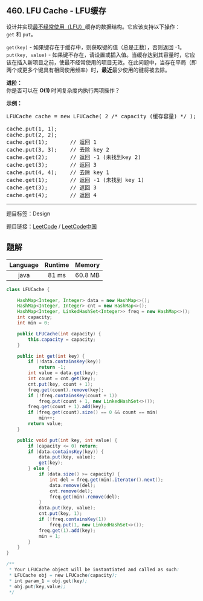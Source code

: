 ## 460. LFU Cache - LFU缓存

<!--If you want to use the English description, use `question.content` instead-->

<p>设计并实现<a href="https://baike.baidu.com/item/%E7%BC%93%E5%AD%98%E7%AE%97%E6%B3%95">最不经常使用（LFU）</a>缓存的数据结构。它应该支持以下操作：<code>get</code>&nbsp;和&nbsp;<code>put</code>。</p>

<p><code>get(key)</code>&nbsp;- 如果键存在于缓存中，则获取键的值（总是正数），否则返回 -1。<br />
<code>put(key, value)</code>&nbsp;- 如果键不存在，请设置或插入值。当缓存达到其容量时，它应该在插入新项目之前，使最不经常使用的项目无效。在此问题中，当存在平局（即两个或更多个键具有相同使用频率）时，<strong>最近</strong>最少使用的键将被去除。</p>

<p><strong>进阶：</strong><br />
你是否可以在&nbsp;<strong>O(1)&nbsp;</strong>时间复杂度内执行两项操作？</p>

<p><strong>示例：</strong></p>

<pre>
LFUCache cache = new LFUCache( 2 /* capacity (缓存容量) */ );

cache.put(1, 1);
cache.put(2, 2);
cache.get(1);       // 返回 1
cache.put(3, 3);    // 去除 key 2
cache.get(2);       // 返回 -1 (未找到key 2)
cache.get(3);       // 返回 3
cache.put(4, 4);    // 去除 key 1
cache.get(1);       // 返回 -1 (未找到 key 1)
cache.get(3);       // 返回 3
cache.get(4);       // 返回 4</pre>



-----

题目标签：Design

题目链接：[LeetCode](https://leetcode.com/problems/lfu-cache/description/)  /  [LeetCode中国](https://leetcode-cn.com/problems/lfu-cache/description/)

## 题解



| Language | Runtime | Memory |
|:---:|:---:|:---:|
| java  | 81  ms | 60.8 MB |

```java
class LFUCache {

    HashMap<Integer, Integer> data = new HashMap<>();
    HashMap<Integer, Integer> cnt = new HashMap<>();
    HashMap<Integer, LinkedHashSet<Integer>> freq = new HashMap<>();
    int capacity;
    int min = 0;

    public LFUCache(int capacity) {
        this.capacity = capacity;
    }

    public int get(int key) {
        if (!data.containsKey(key))
            return -1;
        int value = data.get(key);
        int count = cnt.get(key);
        cnt.put(key, count + 1);
        freq.get(count).remove(key);
        if (!freq.containsKey(count + 1))
            freq.put(count + 1, new LinkedHashSet<>());
        freq.get(count + 1).add(key);
        if (freq.get(count).size() == 0 && count == min)
            min++;
        return value;
    }

    public void put(int key, int value) {
        if (capacity <= 0) return;
        if (data.containsKey(key)) {
            data.put(key, value);
            get(key);
        } else {
            if (data.size() >= capacity) {
                int del = freq.get(min).iterator().next();
                data.remove(del);
                cnt.remove(del);
                freq.get(min).remove(del);
            }
            data.put(key, value);
            cnt.put(key, 1);
            if (!freq.containsKey(1))
                freq.put(1, new LinkedHashSet<>());
            freq.get(1).add(key);
            min = 1;
        }
    }
}

/**
 * Your LFUCache object will be instantiated and called as such:
 * LFUCache obj = new LFUCache(capacity);
 * int param_1 = obj.get(key);
 * obj.put(key,value);
 */
```
